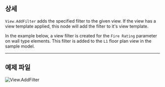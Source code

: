 ## 상세
`View.AddFilter` adds the specified filter to the given view. If the view has a view template applied, this node will add the filter to it's view template.

In the example below, a view filter is created for the `Fire Rating` parameter on wall type elements. This filter is added to the `L1` floor plan view in the sample model.

___
## 예제 파일

![View.AddFilter](./Revit.Elements.Views.View.AddFilter_img.jpg)
